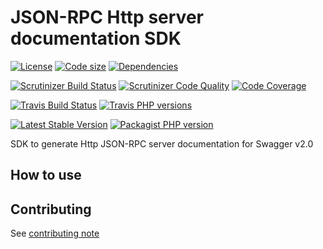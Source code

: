 # JSON-RPC Http server documentation SDK
[![License](https://img.shields.io/github/license/yoanm/php-jsonrpc-http-server-swagger-doc-sdk.svg)](https://github.com/yoanm/php-jsonrpc-http-server-swagger-doc-sdk) [![Code size](https://img.shields.io/github/languages/code-size/yoanm/php-jsonrpc-http-server-swagger-doc-sdk.svg)](https://github.com/yoanm/php-jsonrpc-http-server-swagger-doc-sdk) [![Dependencies](https://img.shields.io/librariesio/github/yoanm/php-jsonrpc-http-server-swagger-doc-sdk.svg)](https://libraries.io/packagist/yoanm%2Fjsonrpc-http-server-swagger-doc-sdk)

[![Scrutinizer Build Status](https://img.shields.io/scrutinizer/build/g/yoanm/php-jsonrpc-http-server-swagger-doc-sdk.svg?label=Scrutinizer&logo=scrutinizer)](https://scrutinizer-ci.com/g/yoanm/php-jsonrpc-http-server-swagger-doc-sdk/build-status/master) [![Scrutinizer Code Quality](https://img.shields.io/scrutinizer/g/yoanm/php-jsonrpc-http-server-swagger-doc-sdk/master.svg?logo=scrutinizer)](https://scrutinizer-ci.com/g/yoanm/php-jsonrpc-http-server-swagger-doc-sdk/?branch=master) [![Code Coverage](https://img.shields.io/scrutinizer/coverage/g/yoanm/php-jsonrpc-http-server-swagger-doc-sdk/master.svg?logo=scrutinizer)](https://scrutinizer-ci.com/g/yoanm/php-jsonrpc-http-server-swagger-doc-sdk/?branch=master)

[![Travis Build Status](https://img.shields.io/travis/com/yoanm/php-jsonrpc-http-server-swagger-doc-sdk/master.svg?label=Travis&logo=travis)](https://travis-ci.com/yoanm/php-jsonrpc-http-server-swagger-doc-sdk) [![Travis PHP versions](https://img.shields.io/travis/php-v/yoanm/php-jsonrpc-http-server-swagger-doc-sdk.svg?logo=travis)](https://php.net/)

[![Latest Stable Version](https://img.shields.io/packagist/v/yoanm/jsonrpc-http-server-swagger-doc-sdk.svg)](https://packagist.org/packages/yoanm/jsonrpc-http-server-swagger-doc-sdk) [![Packagist PHP version](https://img.shields.io/packagist/php-v/yoanm/jsonrpc-http-server-swagger-doc-sdk.svg)](https://packagist.org/packages/yoanm/jsonrpc-http-server-swagger-doc-sdk)

SDK to generate Http JSON-RPC server documentation for Swagger v2.0

## How to use

## Contributing
See [contributing note](./CONTRIBUTING.md)
